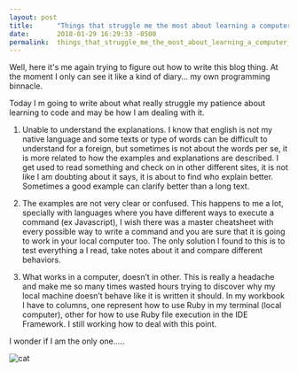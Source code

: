 ```yaml
---
layout: post
title:      "Things that struggle me the most about learning a computer language"
date:       2018-01-29 16:29:33 -0500
permalink:  things_that_struggle_me_the_most_about_learning_a_computer_language
---
```



Well, here it's me again trying to figure out how to write this blog thing. At the moment I only can see it like a kind of diary... my own programming binnacle.

Today I m going to write about what really struggle my patience about learning to code and may be how I am dealing with it.

1. Unable to understand the explanations.
I know that english is not my native language and some texts or type of words can be difficult to understand for a foreign, but sometimes is not about the words per se, it is more related to  how the examples and explanations are described. I get used to read something and check on in other different sites, it is not like I am doubting about it says, it is about to find who explain better. Sometimes a good example can clarify better than a long text.

2. The examples are not very clear or confused.
This happens to me a lot, specially with languages where you have different ways to execute a command (ex Javascript), I wish there was a master cheatsheet with every possible way to write a command and you are sure that it is going to work in your local computer too.
The only solution I found to this is to test everything a I read, take notes about it and compare different behaviors. 

3. What works in a computer, doesn’t in other.
This is really a headache and make me so many times wasted hours trying to discover why my local machine doesn’t behave like it is written it should. In my workbook I have to columns, one represent how to use Ruby in my terminal (local computer), other for how to use Ruby file execution in the IDE Framework. I still working how to deal with this point.

I wonder if I am the only one…..

![cat](https://memegenerator.net/img/instances/55297507.jpg)












